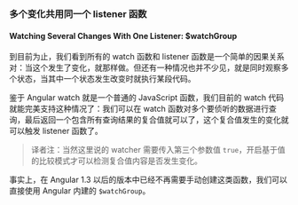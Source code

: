 ### 多个变化共用同一个 listener 函数
#### Watching Several Changes With One Listener: $watchGroup

到目前为止，我们看到所有的 watch 函数和 listener 函数是一个简单的因果关系对：当这个发生了变化，就那样做。但还有一种情况也并不少见，就是同时观察多个状态，当其中一个状态发生改变时就执行某段代码。

鉴于 Angular watch 就是一个普通的 JavaScript 函数，我们目前的 watch 代码就能完美支持这种情况了：我们可以在 watch 函数对多个要侦听的数据进行查询，最后返回一个包含所有查询结果的复合值就可以了，这个复合值发生的变化就可以触发 listener 函数了。

> 译者注：当然这里说的 watcher 需要传入第三个参数值 `true`，开启基于值的比较模式才可以检测复合值内容是否发生变化。

事实上，在 Angular 1.3 以后的版本中已经不再需要手动创建这类函数，我们可以直接使用 Angular 内建的 `$watchGroup`。


